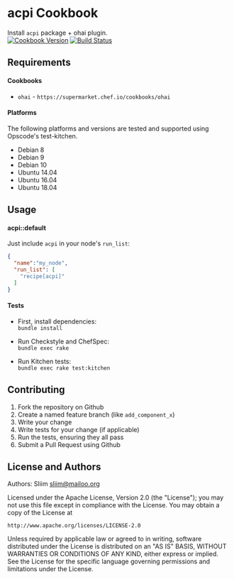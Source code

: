 acpi Cookbook
================
Install `acpi` package + ohai plugin.  
[![Cookbook Version](https://img.shields.io/cookbook/v/acpi.svg)](https://community.opscode.com/cookbooks/acpi) [![Build Status](https://travis-ci.org/sliim-cookbooks/acpi.svg?branch=master)](https://travis-ci.org/sliim-cookbooks/acpi) 

Requirements
------------
#### Cookbooks
- `ohai` - `https://supermarket.chef.io/cookbooks/ohai`

#### Platforms
The following platforms and versions are tested and supported using Opscode's test-kitchen.
- Debian 8
- Debian 9
- Debian 10
- Ubuntu 14.04
- Ubuntu 16.04
- Ubuntu 18.04

Usage
-----
#### acpi::default
Just include `acpi` in your node's `run_list`:

```json
{
  "name":"my_node",
  "run_list": [
    "recipe[acpi]"
  ]
}
```

#### Tests

- First, install dependencies:  
`bundle install`

- Run Checkstyle and ChefSpec:  
`bundle exec rake`

- Run Kitchen tests:  
`bundle exec rake test:kitchen`  

Contributing
------------
1. Fork the repository on Github
2. Create a named feature branch (like `add_component_x`)
3. Write your change
4. Write tests for your change (if applicable)
5. Run the tests, ensuring they all pass
6. Submit a Pull Request using Github

License and Authors
-------------------
Authors: Sliim <sliim@mailoo.org> 

Licensed under the Apache License, Version 2.0 (the "License"); you may not use this file except in compliance with the License. You may obtain a copy of the License at

    http://www.apache.org/licenses/LICENSE-2.0

Unless required by applicable law or agreed to in writing, software distributed under the License is distributed on an "AS IS" BASIS, WITHOUT WARRANTIES OR CONDITIONS OF ANY KIND, either express or implied. See the License for the specific language governing permissions and limitations under the License.
